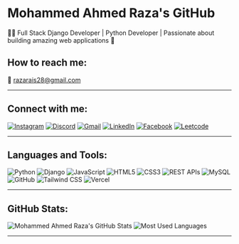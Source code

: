 # Mohammed Ahmed Raza's GitHub

👨‍💻 Full Stack Django Developer | Python Developer | Passionate about building amazing web applications 🚀

## How to reach me:
📧 [razarais28@gmail.com](mailto:razarais28@gmail.com)

---

## Connect with me:
[![Instagram](https://img.shields.io/badge/Instagram-8a3ab9?style=for-the-badge&logo=instagram&logoColor=white)](https://www.instagram.com)
[![Discord](https://img.shields.io/badge/Discord-5865F2?style=for-the-badge&logo=discord&logoColor=white)](https://discord.com)
[![Gmail](https://img.shields.io/badge/Gmail-d14836?style=for-the-badge&logo=gmail&logoColor=white)](mailto:razarais28@gmail.com)
[![LinkedIn](https://img.shields.io/badge/LinkedIn-0A66C2?style=for-the-badge&logo=linkedin&logoColor=white)](https://www.linkedin.com/in/ahmedrazarais)
[![Facebook](https://img.shields.io/badge/Facebook-1877F2?style=for-the-badge&logo=facebook&logoColor=white)](https://facebook.com)
[![Leetcode](https://img.shields.io/badge/Leetcode-FFA116?style=for-the-badge&logo=leetcode&logoColor=black)](https://leetcode.com)

---

## Languages and Tools:

![Python](https://img.shields.io/badge/Python-3776AB?style=flat-square&logo=python&logoColor=white)
![Django](https://img.shields.io/badge/Django-092D48?style=flat-square&logo=django&logoColor=white)
![JavaScript](https://img.shields.io/badge/JavaScript-323330?style=flat-square&logo=javascript&logoColor=F7DF1E)
![HTML5](https://img.shields.io/badge/HTML5-E34F26?style=flat-square&logo=html5&logoColor=white)
![CSS3](https://img.shields.io/badge/CSS3-1572B6?style=flat-square&logo=css3&logoColor=white)
![REST APIs](https://img.shields.io/badge/REST%20APIs-25C2A0?style=flat-square&logo=swagger&logoColor=white)
![MySQL](https://img.shields.io/badge/MySQL-00758F?style=flat-square&logo=mysql&logoColor=white)
![GitHub](https://img.shields.io/badge/GitHub-181717?style=flat-square&logo=github&logoColor=white)
![Tailwind CSS](https://img.shields.io/badge/Tailwind%20CSS-38B2AC?style=flat-square&logo=tailwind-css&logoColor=white)
![Vercel](https://img.shields.io/badge/Vercel-000000?style=flat-square&logo=vercel&logoColor=white)



---

## GitHub Stats:

![Mohammed Ahmed Raza's GitHub Stats](https://github-readme-stats.vercel.app/api?username=ahmedrazarais&show_icons=true&count_private=true&hide_title=true&hide=prs&theme=radical)
![Most Used Languages](https://github-readme-stats.vercel.app/api/top-langs/?username=ahmedrazarais&langs_count=10&layout=compact&theme=radical)

---


